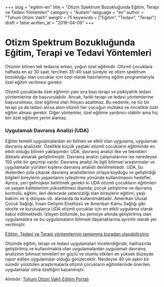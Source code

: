 +++
slug = "egitim-en"
title = "Otizm Spektrum Bozukluğunda Eğitim, Terapi ve Tedavi Yöntemleri"
category = "Autism"
language = "en"
author = "Tohum Otizm Vakfı"
weight = 75
keywords = ["Eğitim", "Tedavi", "Terapi"]
draft = false
written_at = "2016-04-09"
+++
# Otizm Spektrum Bozukluğunda Eğitim, Terapi ve Tedavi Yöntemleri

Otizmin bilinen tek tedavisi erken, yoğun özel eğitimdir. Otizmli çocuklara haftada en az 30 saat, tercihen 35-40 saat süreyle ve otizm spektrum bozukluğu olan çocuklar için özel olarak hazırlanmış eğitim programlarıyla özel eğitim verilmesi gerekir.

Otizmli çocuklarda özel eğitimin yanı sıra bazı terapi ve psikiyatrik tedavi yöntemlerine de başvurulabilir. Ancak, farklı terapi ve tedavi yöntemlerine başvurulması, özel eğitime olan ihtiyacı azaltmaz. Bu nedenle, ne tür bir terapi ya da tedavi alırsa alsın otizmli her çocuğun mutlaka ve öncelikle özel eğitim alması gerekir. Diğer yöntemler, özel eğitime yardımcı olabilir ama hiç biri özel eğitimin yerini alamaz.

### Uygulamalı Davranış Analizi (UDA)

Eğitim temelli uygulamalardan en bilinen ve etkili olan uygulama, uygulamalı davranış analizidir. Özellikle küçük yaştaki otizmli çocukların eğitiminde en etkili olduğu bilinen yaklaşımdır. UDA, davranış analizi ilke ve teknikleri dikkate alınarak geliştirilmiştir. Davranış analizi çalışmalarının ise neredeyse 150 yıllık bir geçmişi vardır. Davranış analizi ile ilgili bilimsel araştırmalar ve uygulamalar yürüten kişilere davranış analisti denilmektedir. UDA, bu ilkelerden yola çıkarak davranış analistlerinin ortaya koyduğu ve geliştirdiği bilgileri bireylerin yaşamlarını iyileştirme yönünde kullanılmasını hedefler. Ayrıca, yeri gelmişken belirtmek gerekir ki UDA otizmli çocukların eğitimleri ve yaşam kalitelerinin yükseltilmesi dışında, çocuk yetiştirme ve davranış kontrolü, eğitim, ileri derecede yetersizliği olan bireylerin eğitimi, yaşlı bakımı ve iş dünyası vb. alanlarda da kullanılmaktadır. Amerikan Ulusal Çocuk Sağlığı, İnsan Gelişimi Enstitüsü ve Amerikan Kamu Sağlığı gibi otorite ve kuruluşlarca UDA otizmli çocuklar için en etkili uygulama olarak kabul edilmektedir. İzleyen bölümde, bu şemsiye altında geliştirilmiş olan uygulamalara ve bu uygulamaların bilimsel dayanaklarına ayrıntılı olarak yer verilmiştir.

[Eğitim, Tedavi ve Terapi yöntemlerinin tamamına buradan ulaşabilirsiniz](http://www.tohumotizmportali.org/icerik/otizmi-anlamak/otizmde-egitim-ve-terapi-yontemleri/otizme-yonelik-egitim-terapi-ve-tedavi-yontemleri)

Otizmde eğitim, terapi ve tedavi uygulamaları incelendiğinde, halihazırda geliştirilmiş ve kullanılmakta olan uygulamalardan uygulamalı davranış analizinin bilimsel temelleri en güçlü ve olumlu etkileri en yüksek düzeyde rapor edilen uygulamalar olduğu görülecektir. Nerdeyse 40 yılı aşkın bir süredir yürütülen araştırmalarla otizmli çocukların eğitimlerinde önerilen uygulamalar olma özelliğini kazanmıştır.

Alıntıdır: [Tohum Otizm Vakfı Eğitim Portalı](http://www.tohumotizmportali.org/icerik/otizmi-anlamak/otizmde-egitim-ve-terapi-yontemleri)
